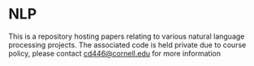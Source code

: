 # NLP
This is a repository hosting papers relating to various natural language processing projects.
The associated code is held private due to course policy, please contact cd446@cornell.edu for more information  
